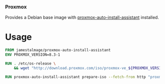 ### Proxmox 

Provides a Debian base image with [proxmox-auto-install-assistant](https://pve.proxmox.com/wiki/Automated_Installation#Assistant_Tool) installed.



# Usage

```dockerfile
FROM jamestalmage/proxmox-auto-install-assistant
ENV PROXMOX_VERSION=8.3-1

RUN . /etc/os-release \
    && wget "http://download.proxmox.com/iso/proxmox-ve_${PROXMOX_VERSION}.iso"

RUN proxmox-auto-install-assistant prepare-iso --fetch-from http "proxmox-ve_${PROXMOX_VERSION}.iso" --url http://example.org/answerfile/proxmox
```